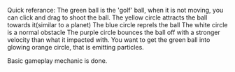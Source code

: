 Quick referance:
The green ball is the 'golf' ball, when it is not moving, you can click and drag to shoot the ball.
The yellow circle attracts the ball towards it(similar to a planet)
The blue circle reprels the ball
The white circle is a normal obstacle
The purple circle bounces the ball off with a stronger velocity than what it impacted with.
You want to get the green ball into glowing orange circle, that is emitting particles.

Basic gameplay mechanic is done.
